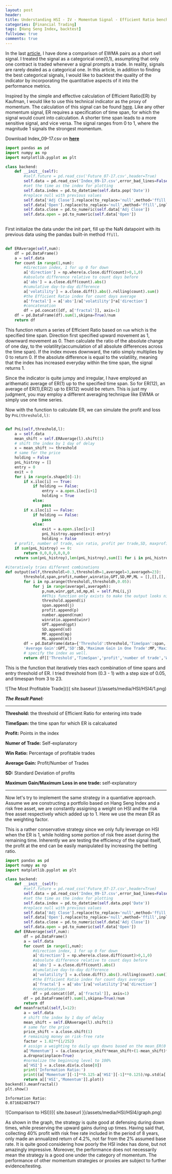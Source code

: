 ```yaml
---
layout: post
header: 
title: Understanding HSI - IV - Momentum Signal - Efficient Ratio benchmarked to HSI
categories: [Financial Trading]
tags: [Hang Seng Index, backtest]
fullview: true
comments: true
---
```


In the last [article](https://chrisckwong821.github.io/financial%20trading/2017/08/26/HSI-3.html), I have done a comparison of EWMA pairs as a short sell signal. I treated the signal as a categorical one(0,1), assumpting that only one contract is traded whenever a signal prompts a trade. In reality, signals are rarely dealed as a categorical one. In this article, in addition to finding the best categorical signals, I would like to backtest the quality of the indicator by incorporating the quantitative aspects of it into the performance metrics.


Inspired by the simple and effective calculation of Efficient Ratio(ER) by Kaufman, I would like to use this technical indicator as the proxy of momentum. The calculation of this signal can be found [here](http://etfhq.com/blog/2011/02/07/kaufmans-efficiency-ratio/). Like any other momentum signal, ER requires a specification of time span, for which the signal would count into calculation. A shorter time span leads to a more sensitive signal, and vice versa. The signal ranges from 0 to 1, where the magnitude 1 signals the strongest momentum.

Download Index_09-17.csv on **[here](https://github.com/chrisckwong821/Blog/tree/gh-pages/assets/Reference/HSI-3/Index_09-17.csv)**



```python
import pandas as pd
import numpy as np
import matplotlib.pyplot as plt

class backend:
    def __init__(self):
        #self.future = pd.read_csv('Future_07-17.csv',header=True)
        self.data = pd.read_csv('Index_09-17.csv',error_bad_lines=False)
        #set the time as the index for plotting 
        self.data.index = pd.to_datetime(self.data.pop('Date'))
        #replace null with previous values
        self.data['Adj Close'].replace(to_replace='null',method='ffill',inplace=True)
        self.data['Open'].replace(to_replace='null',method='ffill',inplace=True)
        self.data.close = pd.to_numeric(self.data['Adj Close'])
        self.data.open = pd.to_numeric(self.data['Open'])   
   
```


First initialize the data under the init part, fill up the NaN datapoint with its previous data using the pandas built-in method `ffill`.



```python
 
def ERAverage(self,num):
    df = pd.DataFrame()
    a = self.data
    for count in range(1,num):
        #direction index, 1 for up 0 for down
        a['direction'] = np.where(a.close.diff(count)>0,1,0)
        #absolute difference relative to count days before
        a['abs'] = a.close.diff(count).abs()
        #cumulative day-to-day difference
        a['volatility'] = a.close.diff().abs().rolling(count).sum()
        #the Efficient Ratio index for count days average
        a['fractal'] = a['abs']/a['volatility']*a['direction']
        #concatenation
        df = pd.concat([df, a['fractal']], axis=1)
    df = pd.DataFrame(df).sum(1,skipna=True)/num
    return df

```


This function return a series of Efficient Ratio based on `num` which is the specified time span. Direction first specified upward movement as 1, downward movement as 0. Then calculate the ratio of the absolute change of one day, to the volatility(accumulation of all absolute differences across the time span). If the index moves downward, the ratio simply multiplies by 0 to return 0. If the absolute difference is equal to the volatility, meaning that the index has increased everyday within the time span, the signal returns 1.

Since the indicator is quite jumpy and irregular, I have employed an arithematic average of ER(1) up to the specified time span. So for ER(12), an average of ER(1),ER(2) up to ER(12) would be return. This is just my judgment, you may employ a different averaging technique like EWMA or simply use one time series.


Now with the function to calculate ER, we can simulate the profit and loss by `PnL(threshold,l)`:



```python

def PnL(self,threshold,l):
    a = self.data
    mean_shift = self.ERAverage(l).shift(1)
    # shift the index by 1 day of delay
    x = mean_shift >= threshold
    # same for the price
    holding = False
    pnL_histroy = []
    entry = 0
    exit = 0
    for i in range(x.shape[0]-1):
        if x.iloc[i] == True:
            if holding == False:
                entry = a.open.iloc[i+1]
                holding = True
            else:
                pass
        if x.iloc[i] == False:
            if holding == False:
                pass
            else:
                exit = a.open.iloc[i+1]
                pnL_histroy.append(exit-entry)
                holding = False
    # profit, number of trade, win ratio, profit per trade,SD, maxprofit, max loss
    if sum(pnL_histroy) == 0:
        return 0,0,0,0,0,0,0
    return sum(pnL_histroy),len(pnL_histroy),sum([1 for i in pnL_histroy if i>=0])/len(pnL_histroy),sum(pnL_histroy)/len(pnL_histroy), np.std(pnL_histroy),max(pnL_histroy),min(pnL_histroy)
    
#iteratively tries different combinations
def output(self,thresholdl=0.3,thresholdh=1,averagel=3,averageh=23):
        threshold,span,profit,number,winratio,GPT,SD,MP,ML = [],[],[],[],[],[],[],[],[]
        for i in np.arange(thresholdl,thresholdh,0.05):
            for j in range(averagel,averageh):
                p,num,winr,gpt,sd,mp,ml = self.PnL(i,j)
                ##This function only exists to make the output looks nice and readily to be converted to csv
                threshold.append(i)
                span.append(j)
                profit.append(p)
                number.append(num)
                winratio.append(winr)
                GPT.append(gpt)
                SD.append(sd)
                MP.append(mp)
                ML.append(ml)
        df = pd.DataFrame(data={'Threshold':threshold,'TimeSpan':span,'profit':profit,'number of trade':number,'Win Ratio':winratio,
        'Average Gain':GPT,'SD':SD,'Maximum Gain in One Trade':MP,'Maximum Loss in One Trade':ML})
        # specify the index as well.
        return df[['Threshold','TimeSpan','profit','number of trade','Win Ratio','Average Gain','SD','Maximum Gain in One Trade','Maximum Loss in One Trade']]


```

This is the function that iteratively tries each combination of time spans and entry threshold of ER. I tried threshold from (0.3 - 1) with a step size of 0.05, and timespan from 3 to 23. 


![The Most Profitable Trade]({{ site.baseurl }}/assets/media/HSI/HSI4/1.png)


**_The Result Panel:_**

---

**Threshold:** the threshold of Efficient Ratio for entering into trade

**TimeSpan:** the time span for which ER is calcaluated 

**Profit:** Points in the index

**Numer of Trade:** Self-explanatory

**Win Ratio:** Percentage of profitable trades

**Average Gain:** Profit/Number of Trades

**SD:** Standard Deviation of profits

**Maximum Gain/Maximum Loss in one trade:** self-explanatory

---


Now let's try to implement the same strategy in a quantiative approach. Assume we are constructing a portfolio based on Hang Seng Index and a risk free asset, we are constantly assigning a weight on HSI and the risk free asset respectively which added up to 1. Here we use the mean ER as the weighting factor.

This is a rather conservative strategy since we only fully leverage on HSI when the ER is 1, while holding some portion of risk free asset during the remaining time. Inherently we are testing the efficiency of the signal itself, the profit at the end can be easily manipulated by increasing the betting ratio.




```python
import pandas as pd
import numpy as np
import matplotlib.pyplot as plt

class backend:
    def __init__(self):
        #self.future = pd.read_csv('Future_07-17.csv',header=True)
        self.data = pd.read_csv('Index_09-17.csv',error_bad_lines=False)
        #set the time as the index for plotting 
        self.data.index = pd.to_datetime(self.data.pop('Date'))
        #replace null with previous values
        self.data['Adj Close'].replace(to_replace='null',method='ffill',inplace=True)
        self.data['Open'].replace(to_replace='null',method='ffill',inplace=True)
        self.data.close = pd.to_numeric(self.data['Adj Close'])
        self.data.open = pd.to_numeric(self.data['Open'])   
    def ERAverage(self,num):
        df = pd.DataFrame()
        a = self.data
        for count in range(1,num):
            #direction index, 1 for up 0 for down
            a['direction'] = np.where(a.close.diff(count)>0,1,0)
            #absolute difference relative to count days before
            a['abs'] = a.close.diff(count).abs()
            #cumulative day-to-day difference
            a['volatility'] = a.close.diff().abs().rolling(count).sum()
            #the Efficient Ratio index for count days average
            a['fractal'] = a['abs']/a['volatility']*a['direction']
            #concatenation
            df = pd.concat([df, a['fractal']], axis=1)
        df = pd.DataFrame(df).sum(1,skipna=True)/num
        return df
    def meanfractal(self,l=12):
        a = self.data
        # shift the index by 1 day of delay
        mean_shift = self.ERAverage(l).shift(1)
        # same for the price
        price_shift = a.close.shift(1)
        # remaining money on risk-free rate
        factor = 1.02**(1/252)
        # assign a weighting to daily ups downs based on the mean_ER(0 to 1) yesterday
        a['Momentum'] = (a.close/price_shift*mean_shift+(1-mean_shift)*factor).cumprod()
        a.dropna(inplace=True)
        #normalize the beginning level to 100%
        a['HSI'] = a.close.div(a.close[0])
        print('Information Ratio:')
        print((a['Momentum'][-1]**0.125-a['HSI'][-1]**0.125)/np.std(a['Momentum']-a['HSI']))
        return a[['HSI','Momentum']].plot()
backend().meanfractal()
plt.show()
```

    Information Ratio:
    0.0716824879477



![Comparison to HSI]({{ site.baseurl }}/assets/media/HSI/HSI4/graph.png)



As shown in the graph, the strategy is quite good at defensing during down times, while preserving the upward gains during up times. Having said that, collecting 40% profit with risk free rate included in the period of 8 years, only made an annualized return of 4.2%, not far from the 2% assumed base rate. It is quite good considering how poorly the HSI index has done, but not amazingly impressive. Moreover, the performance does not necessarily mean the strategy is a good one under the category of momentum. The performance of other momentum strategies or proxies are subject to further evidence/testing.

